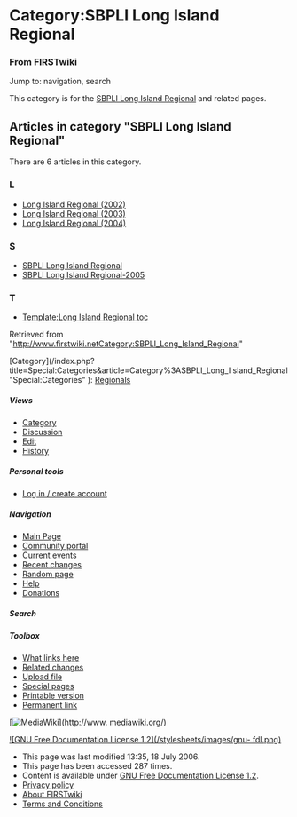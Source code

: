 # Category:SBPLI Long Island Regional

### From FIRSTwiki

Jump to: navigation, search

This category is for the [SBPLI Long Island
Regional](SBPLI_Long_Island_Regional "SBPLI Long Island Regional" )
and related pages.

  

## Articles in category "SBPLI Long Island Regional"

There are 6 articles in this category.

### L

  * [Long Island Regional (2002)](Long_Island_Regional_%282002%29 "Long Island Regional \(2002\)" )
  * [Long Island Regional (2003)](Long_Island_Regional_%282003%29 "Long Island Regional \(2003\)" )
  * [Long Island Regional (2004)](Long_Island_Regional_%282004%29 "Long Island Regional \(2004\)" )

### S

  * [SBPLI Long Island Regional](SBPLI_Long_Island_Regional "SBPLI Long Island Regional" )
  * [SBPLI Long Island Regional-2005](SBPLI_Long_Island_Regional-2005 "SBPLI Long Island Regional-2005" )

### T

  * [Template:Long Island Regional toc](Template:Long_Island_Regional_toc "Template:Long Island Regional toc" )

Retrieved from
"<http://www.firstwiki.netCategory:SBPLI_Long_Island_Regional>"

[Category](/index.php?title=Special:Categories&article=Category%3ASBPLI_Long_I
sland_Regional "Special:Categories" ):
[Regionals](Category:Regionals "Category:Regionals" )

##### Views

  * [Category](Category:SBPLI_Long_Island_Regional)
  * [Discussion](/index.php?title=Category_talk:SBPLI_Long_Island_Regional&action=edit)
  * [Edit](/index.php?title=Category:SBPLI_Long_Island_Regional&action=edit)
  * [History](/index.php?title=Category:SBPLI_Long_Island_Regional&action=history)

##### Personal tools

  * [Log in / create account](/index.php?title=Special:Userlogin&returnto=Category:SBPLI_Long_Island_Regional)

[](Main_Page "Main Page" )

##### Navigation

  * [Main Page](Main_Page)
  * [Community portal](FIRSTwiki:Community_portal)
  * [Current events](Current_events)
  * [Recent changes](Special:Recentchanges)
  * [Random page](Special:Random)
  * [Help](Help:Contents)
  * [Donations](FIRSTwiki:Site_support)

##### Search



##### Toolbox

  * [What links here](Special:Whatlinkshere/Category:SBPLI_Long_Island_Regional)
  * [Related changes](Special:Recentchangeslinked/Category:SBPLI_Long_Island_Regional)
  * [Upload file](Special:Upload)
  * [Special pages](Special:Specialpages)
  * [Printable version](/index.php?title=Category:SBPLI_Long_Island_Regional&printable=yes)
  * [Permanent link](/index.php?title=Category:SBPLI_Long_Island_Regional&oldid=49095)

[![MediaWiki](/skins/common/images/poweredby_mediawiki_88x31.png)](http://www.
mediawiki.org/)

[![GNU Free Documentation License 1.2](/stylesheets/images/gnu-
fdl.png)](http://www.gnu.org/copyleft/fdl.html)

  * This page was last modified 13:35, 18 July 2006.
  * This page has been accessed 287 times.
  * Content is available under [GNU Free Documentation License 1.2](http://www.gnu.org/copyleft/fdl.html "http://www.gnu.org/copyleft/fdl.html" ).
  * [Privacy policy](FIRSTwiki:Privacy_policy "FIRSTwiki:Privacy policy" )
  * [About FIRSTwiki](FIRSTwiki:About "FIRSTwiki:About" )
  * [Terms and Conditions](FIRSTwiki:Terms_and_conditions "FIRSTwiki:Terms and conditions" )

